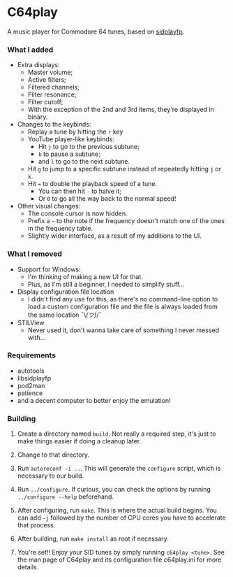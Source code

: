 # C64play

A music player for Commodore 64 tunes, based on [sidplayfp](https://github.com/libsidplayfp/sidplayfp).

### What I added

- Extra displays:
  - Master volume;
  - Active filters;
  - Filtered channels;
  - Filter resonance;
  - Filter cutoff;
  - With the exception of the 2nd and 3rd items, they're displayed in binary.
- Changes to the keybinds:
  - Replay a tune by hitting the `r` key
  - YouTube player-like keybinds:
    - Hit `j` to go to the previous subtune;
    - `k` to pause a subtune;
    - and `l` to go to the next subtune.
  - Hit `g` to jump to a specific subtune instead of repeatedly hitting `j` or `k`.
  - Hit `=` to double the playback speed of a tune.
    - You can then hit `-` to halve it;
    - Or `0` to go all the way back to the normal speed!
- Other visual changes:
  - The console cursor is now hidden.
  - Prefix a `~` to the note if the frequency doesn't match one of
    the ones in the frequency table.
  - Slightly wider interface, as a result of my additions to the UI.

### What I removed

- Support for Windows:
  - I'm thinking of making a new UI for that.
  - Plus, as I'm still a beginner, I needed to simplify stuff...
- Display configuration file location
  - I didn't find any use for this, as there's no command-line option
    to load a custom configuration file and the file is always loaded
	from the same location ¯\\_(ツ)_/¯
- STILView
  - Never used it, don't wanna take care of something I never messed
    with...

### Requirements

- autotools
- libsidplayfp
- pod2man
- patience
- and a decent computer to better enjoy the emulation!

### Building

1. Create a directory named `build`. Not really a required step, it's just
to make things easier if doing a cleanup later.

2. Change to that directory.

3. Run `autoreconf -i ..`. This will generate the `configure` script,
which is necessary to our build.

4. Run `../configure`. If curious, you can check the options by running
`../configure --help` beforehand.

5. After configuring, run `make`. This is where the actual build begins.
You can add `-j` followed by the number of CPU cores you have to
accelerate that process.

6. After building, run `make install` as root if necessary.
7. You're set!! Enjoy your SID tunes by simply running `c64play <tune>`.
See the man page of C64play and its configuration file c64play.ini
for more details.
